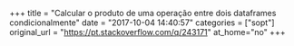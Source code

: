 +++
title = "Calcular o produto de uma operação entre dois dataframes condicionalmente"
date = "2017-10-04 14:40:57"
categories = ["sopt"]
original_url = "https://pt.stackoverflow.com/q/243171"
at_home="no"
+++

